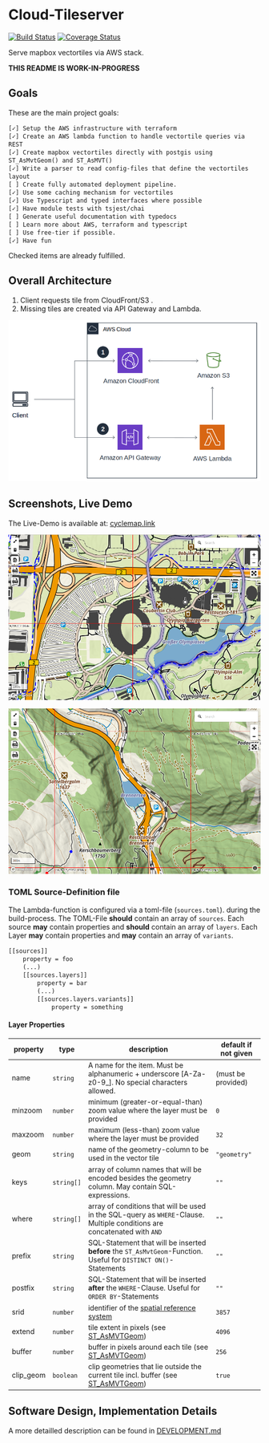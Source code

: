 # Cloud-Tileserver

[![Build Status](https://travis-ci.org/henrythasler/cloud-tileserver.svg?branch=master)](https://travis-ci.org/henrythasler/cloud-tileserver) [![Coverage Status](https://coveralls.io/repos/github/henrythasler/cloud-tileserver/badge.svg?branch=master)](https://coveralls.io/github/henrythasler/cloud-tileserver?branch=master)

Serve mapbox vectortiles via AWS stack.

**THIS README IS WORK-IN-PROGRESS**

## Goals

These are the main project goals:

```
[✓] Setup the AWS infrastructure with terraform
[✓] Create an AWS lambda function to handle vectortile queries via REST
[✓] Create mapbox vectortiles directly with postgis using ST_AsMvtGeom() and ST_AsMVT()
[✓] Write a parser to read config-files that define the vectortiles layout
[ ] Create fully automated deployment pipeline.
[✓] Use some caching mechanism for vectortiles
[✓] Use Typescript and typed interfaces where possible
[✓] Have module tests with tsjest/chai
[ ] Generate useful documentation with typedocs
[ ] Learn more about AWS, terraform and typescript
[ ] Use free-tier if possible.
[✓] Have fun
```
Checked items are already fulfilled.

## Overall Architecture

1. Client requests tile from CloudFront/S3 .
2. Missing tiles are created via API Gateway and Lambda.

![](docs/img/CloudFront-tiles-simple.png)

## Screenshots, Live Demo

The Live-Demo is available at: [cyclemap.link](https://cyclemap.link)

[![](docs/img/map_screenshot.png)](https://cyclemap.link/#15/48.17374/11.54676)

[![](docs/img/map_screenshot2.png)](https://cyclemap.link/#14/47.01863/11.5046)

### TOML Source-Definition file

The Lambda-function is configured via a toml-file (`sources.toml`). during the build-process. The TOML-File **should** contain an array of `sources`. Each source **may** contain properties and **should** contain an array of `layers`. Each Layer **may** contain properties and **may** contain an array of `variants`.

```
[[sources]]
    property = foo
    (...)
    [[sources.layers]]
        property = bar
        (...)
        [[sources.layers.variants]]
            property = something
```

#### Layer Properties

property | type | description | default if not given
---|---|---|---
name | `string` | A name for the item. Must be alphanumeric + underscore [A-Za-z0-9_]. No special characters allowed. | (must be provided)
minzoom | `number` | minimum (greater-or-equal-than) zoom value where the layer must be provided | `0` 
maxzoom | `number` | maximum (less-than) zoom value where the layer must be provided | `32` 
geom | `string` | name of the geometry-column to be used in the vector tile | `"geometry"`
keys | `string[]` | array of column names that will be encoded besides the geometry column. May contain SQL-expressions.| `""`
where | `string[]` | array of conditions that will be used in the SQL-query as `WHERE`-Clause. Multiple conditions are concatenated with `AND` | `""`
prefix | `string` | SQL-Statement that will be inserted **before** the `ST_AsMvtGeom`-Function. Useful for `DISTINCT ON()`-Statements | `""`
postfix | `string` | SQL-Statement that will be inserted **after** the `WHERE`-Clause. Useful for `ORDER BY`-Statements | `""`
srid | `number` | identifier of the [spatial reference system](https://postgis.net/docs/manual-1.4/ch04.html#spatial_ref_sys) | `3857`
extend | `number` | tile extent in pixels (see [ST_AsMVTGeom](https://postgis.net/docs/manual-dev/ST_AsMVTGeom.html)) | `4096`
buffer | `number` | buffer in pixels around each tile (see [ST_AsMVTGeom](https://postgis.net/docs/manual-dev/ST_AsMVTGeom.html)) | `256`
clip_geom | `boolean` | clip geometries that lie outside the current tile incl. buffer (see [ST_AsMVTGeom](https://postgis.net/docs/manual-dev/ST_AsMVTGeom.html)) | `true`


## Software Design, Implementation Details

A more detailled description can be found in [DEVELOPMENT.md](DEVELOPMENT.md)